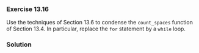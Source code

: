 ### Exercise 13.16

Use the techniques of Section 13.6 to condense the `count_spaces` function of
Section 13.4. In particular, replace the `for` statement by a `while` loop.

### Solution
